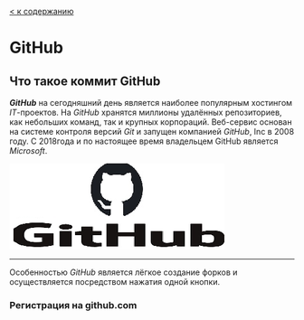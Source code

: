 [< к содержанию](./readme.md)

# GitHub

 ## Что такое коммит GitHub
 ***GitHub*** на сегодняшний день является наиболее популярным хостингом *IT*-проектов. На *GitHub* хранятся миллионы удалённых репозиториев, как небольших команд, так и крупных корпораций.
 Веб-сервис основан на системе контроля версий *Git* и запущен компанией *GitHub*, Inc в 2008 году. С 2018года и по настоящее время владельцем GitHub является *Microsoft*.

 ![](./assest/gitHub.png)


----
Особенностью *GitHub* является лёгкое создание форков и  осуществляется посредством нажатия  одной кнопки. 

### Регистрация на github.com

